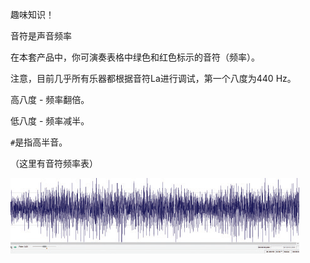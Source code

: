 趣味知识！

音符是声音频率

在本套产品中，你可演奏表格中绿色和红色标示的音符（频率）。

注意，目前几乎所有乐器都根据音符La进行调试，第一个八度为440 Hz。

高八度 - 频率翻倍。

低八度 - 频率减半。

`#`是指高半音。

（这里有音符频率表）

![](135p1.png)